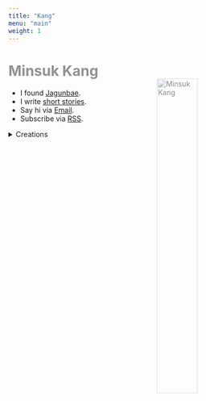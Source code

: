 ```yaml
---
title: "Kang"
menu: "main"
weight: 1
---
```

<style>
img{
opacity:0.5;
float: right;
width: 40%;
margin: 0 0.5em;
margin-top: -20px;
}

@media (max-width: 768px) {
  img {
    float: none;
    width: 100%; /* Adjust width if needed */
    margin: 0 auto; /* Center the image if desired */
  }
}

img:hover{
opacity:1;
transition: 1s ease;
}

h1 {
    color: #919191;
    transition: 1s ease;
}
</style>

# Minsuk Kang

![Minsuk Kang](https://bear-images.sfo2.cdn.digitaloceanspaces.com/jagunbae/kakaotalk_photo_2024-10-22-17-40-36-003.webp "Minsuk Kang Profile Picture")

- I found [Jagunbae](https://en.jagunbae.com).
- I write [short stories](https://kangminsuk.com/tags/stories/).
- Say hi via [Email](https://letterbird.co/kang).
- Subscribe via [RSS](https://kangminsuk.com/blog/index.xml).

<details>
<summary>Creations</summary>
<ul>
<li><a href="https://us.jagunbae.com">Kang and Ko&#39;s Photo Diary</a></li>
<li><a href="https://kangminsuk.com/interview/">(A Bit Serious) Parent Interview</a></li>
<li><a href="https://kangminsuk.com/conversation/">(A Bit Serious) Question Generator</a></li>
<li><a href="https://kangminsuk.com/mal/">Mal-muh-lee</a></li>
<li><a href="https://links.kangminsuk.com/bookmarks/shared">Bookmarks</a></li>
<li><a href="https://reviews.cheesylazy.com/">Sandwich shop</a> (closed)</li>
</ul>
</details>
